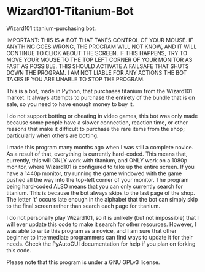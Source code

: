 # Wizard101-Titanium-Bot
Wizard101 titanium-purchasing bot.

IMPORTANT: THIS IS A BOT THAT TAKES CONTROL OF YOUR MOUSE. IF ANYTHING GOES WRONG, THE PROGRAM WILL NOT 
KNOW, AND IT WILL CONTINUE TO CLICK ABOUT THE SCREEN. IF THIS HAPPENS, TRY TO MOVE YOUR MOUSE TO THE
TOP LEFT CORNER OF YOUR MONITOR AS FAST AS POSSIBLE. THIS SHOULD ACTIVATE A FAILSAFE THAT SHUTS DOWN THE 
PROGRAM. I AM NOT LIABLE FOR ANY ACTIONS THE BOT TAKES IF YOU ARE UNABLE TO STOP THE PROGRAM.

This is a bot, made in Python, that purchases titanium from the Wizard101 market. It always attempts to
purchase the entirety of the bundle that is on sale, so you need to have enough money to buy it. 

I do not support botting or cheating in video games, this bot was only made because some people have 
a slower connection, reaction time, or other reasons that make it difficult to purchase the rare
items from the shop; particularly when others are botting.

I made this program many months ago when I was still a complete novice. As a result of that,
everything is currently hard-coded. This means that, currently, this will ONLY work with titanium, 
and ONLY work on a 1080p monitor, where Wizard101 is configured to take up the entire screen.
If you have a 1440p monitor, try running the game windowed with the game pushed all the way into the 
top-left corner of your monitor. The program being hard-coded ALSO means that you can only currently 
search for titanium. This is because the bot always skips to the last page of the shop. The letter 't' occurs
late enough in the alphabet that the bot can simply skip to the final screen rather than search each page for
titanium.

I do not personally play Wizard101, so it is unlikely (but not impossible) that I will ever update this code
to make it search for other resources. However, I was able to write this program as a novice, and I am sure
that other beginner to intermediate programmers can find ways to update it for their needs. Check the
PyAutoGUI documentation for help if you plan on forking this code. 

Please note that this program is under a GNU GPLv3 license.
